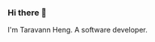 ### Hi there 👋

I'm Taravann Heng. A software developer.

<!--
---

The following are some of the technologies that I'm familiar with:

#### Web Development

<img src="https://cdn.jsdelivr.net/gh/devicons/devicon/icons/javascript/javascript-plain.svg" height="16" width="16" /> &nbsp; &nbsp; JavaScript

<img src="https://cdn.jsdelivr.net/gh/devicons/devicon/icons/typescript/typescript-original.svg" height="16" width="16" /> &nbsp; &nbsp; TypeScript

<img src="https://cdn.jsdelivr.net/gh/devicons/devicon/icons/python/python-original.svg" height="16" width="16" /> &nbsp; &nbsp; Python

<img src="https://cdn.jsdelivr.net/gh/devicons/devicon/icons/react/react-original.svg" height="16" width="16" /> &nbsp; &nbsp; ReactJS

<img src="https://cdn.jsdelivr.net/gh/devicons/devicon/icons/nodejs/nodejs-original.svg" height="16" width="16" /> &nbsp; &nbsp; NodeJS

<picture>
  <source srcset="https://www.hengtaravann.com/images/languages/nextjs.svg" media="(prefers-color-scheme: dark)" />
  <img src="https://cdn.jsdelivr.net/gh/devicons/devicon/icons/nextjs/nextjs-original.svg" height="16" width="16" />
</picture>  &nbsp; &nbsp; NextJS
<p></p>

#### Mobile Development

<img src="https://cdn.jsdelivr.net/gh/devicons/devicon@latest/icons/flutter/flutter-original.svg" height="16" width="16" /> &nbsp; &nbsp; Flutter

#### Others

<img src="https://cdn.jsdelivr.net/gh/devicons/devicon@latest/icons/amazonwebservices/amazonwebservices-plain-wordmark.svg" height="16" width="16" /> &nbsp; &nbsp; Amazon Web Services (Certified Cloud Practitioner)

<img src="https://cdn.jsdelivr.net/gh/devicons/devicon@latest/icons/docker/docker-plain.svg" height="16" width="16" /> &nbsp; &nbsp; Docker

<img src="https://cdn.jsdelivr.net/gh/devicons/devicon/icons/firebase/firebase-plain.svg" height="16" width="16" /> &nbsp; &nbsp; Firebase

-->

